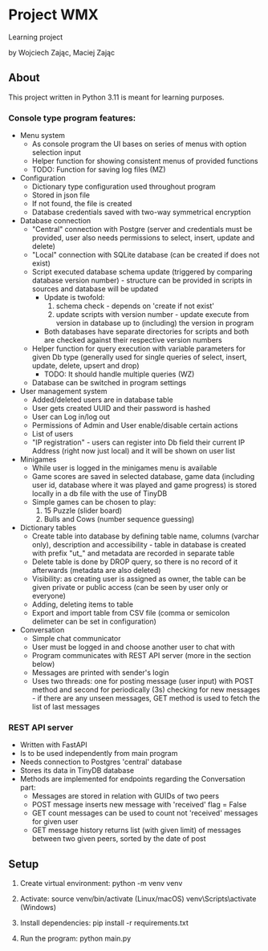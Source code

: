 # Project WMX
Learning project

by Wojciech Zając, Maciej Zając

## About
This project written in Python 3.11 is meant for learning purposes. 

### Console type program features:
* Menu system
    - As console program the UI bases on series of menus with option selection input
    - Helper function for showing consistent menus of provided functions
    - TODO: Function for saving log files (MZ)
* Configuration
    - Dictionary type configuration used throughout program
    - Stored in json file
    - If not found, the file is created
    - Database credentials saved with two-way symmetrical encryption
* Database connection 
    - "Central" connection with Postgre (server and credentials must be provided, user also needs permissions to select, insert, update and delete)
    - "Local" connection with SQLite database (can be created if does not exist)
    - Script executed database schema update (triggered by comparing database version number) - structure can be provided in scripts in sources and database will be updated
        - Update is twofold: 
            1. schema check - depends on 'create if not exist'
            2. update scripts with version number - update execute from version in database up to (including) the version in program
        - Both databases have separate directories for scripts and both are checked against their respective version numbers
    - Helper function for query execution with variable parameters for given Db type (generally used for single queries of select, insert, update, delete, upsert and drop)
        - TODO: It should handle multiple queries (WZ)
    - Database can be switched in program settings
* User management system
    - Added/deleted users are in database table
    - User gets created UUID and their password is hashed
    - User can Log in/log out
    - Permissions of Admin and User enable/disable certain actions
    - List of users
    - "IP registration" - users can register into Db field their current IP Address (right now just local) and it will be shown on user list
* Minigames
    - While user is logged in the minigames menu is available
    - Game scores are saved in selected database, game data (including user id, database where it was played and game progress) is stored locally in a db file with the use of TinyDB
    - Simple games can be chosen to play:
        1. 15 Puzzle (slider board)
        2. Bulls and Cows (number sequence guessing)
* Dictionary tables
    - Create table into database by defining table name, columns (varchar only), description and accessibility - table in database is created with prefix "ut_" and metadata are recorded in separate table
    - Delete table is done by DROP query, so there is no record of it afterwards (metadata are also deleted)
    - Visibility: as creating user is assigned as owner, the table can be given private or public access (can be seen by user only or everyone)
    - Adding, deleting items to table
    - Export and import table from CSV file (comma or semicolon delimeter can be set in configuration)
* Conversation
    - Simple chat communicator
    - User must be logged in and choose another user to chat with
    - Program communicates with REST API server (more in the section below)
    - Messages are printed with sender's login
    - Uses two threads: one for posting message (user input) with POST method and second for periodically (3s) checking for new messages - if there are any unseen messages, GET method is used to fetch the list of last messages

### REST API server
* Written with FastAPI
* Is to be used independently from main program
* Needs connection to Postgres 'central' database
* Stores its data in TinyDB database
* Methods are implemented for endpoints regarding the Conversation part:
    - Messages are stored in relation with GUIDs of two peers
    - POST message inserts new message with 'received' flag = False
    - GET count messages can be used to count not 'received' messages for given user
    - GET message history returns list (with given limit) of messages between two given peers, sorted by the date of post

## Setup

1. Create virtual environment:
python -m venv venv

2. Activate:
source venv/bin/activate (Linux/macOS)
venv\Scripts\activate (Windows)

3. Install dependencies:
pip install -r requirements.txt

4. Run the program:
python main.py